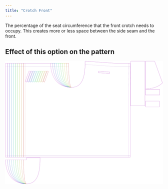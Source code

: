 ```yaml
---
title: "Crotch Front"
---
```


The percentage of the seat circumference that the front crotch needs to occupy. This creates more or less space between the side seam and the front.

## Effect of this option on the pattern

![This image shows the effect of this option by superimposing several variants that have a different value for this option](waralee_crotchfront_sample.svg "Effect of this option on the pattern")
